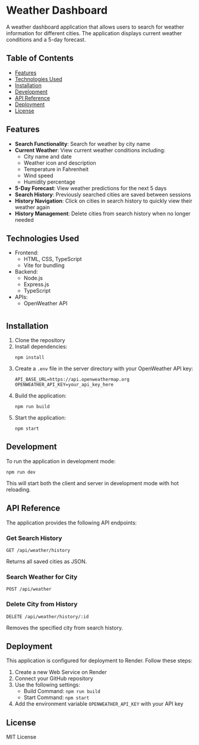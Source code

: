 # Weather Dashboard

A weather dashboard application that allows users to search for weather information for different cities. The application displays current weather conditions and a 5-day forecast.

## Table of Contents

- [Features](#features)
- [Technologies Used](#technologies-used)
- [Installation](#installation)
- [Development](#development)
- [API Reference](#api-reference)
- [Deployment](#deployment)
- [License](#license)

## Features

- **Search Functionality**: Search for weather by city name
- **Current Weather**: View current weather conditions including:
  - City name and date
  - Weather icon and description
  - Temperature in Fahrenheit
  - Wind speed
  - Humidity percentage
- **5-Day Forecast**: View weather predictions for the next 5 days
- **Search History**: Previously searched cities are saved between sessions
- **History Navigation**: Click on cities in search history to quickly view their weather again
- **History Management**: Delete cities from search history when no longer needed

## Technologies Used

- Frontend:
  - HTML, CSS, TypeScript
  - Vite for bundling
- Backend:
  - Node.js
  - Express.js
  - TypeScript
- APIs:
  - OpenWeather API

#

## Installation

1. Clone the repository
2. Install dependencies:
   ```
   npm install
   ```
3. Create a `.env` file in the server directory with your OpenWeather API key:
   ```
   API_BASE_URL=https://api.openweathermap.org
   OPENWEATHER_API_KEY=your_api_key_here
   ```
4. Build the application:
   ```
   npm run build
   ```
5. Start the application:
   ```
   npm start
   ```

## Development

To run the application in development mode:

```
npm run dev
```

This will start both the client and server in development mode with hot reloading.

## API Reference

The application provides the following API endpoints:

### Get Search History

```http
GET /api/weather/history
```

Returns all saved cities as JSON.

### Search Weather for City

```http
POST /api/weather
```

### Delete City from History

```http
DELETE /api/weather/history/:id
```

Removes the specified city from search history.

## Deployment

This application is configured for deployment to Render. Follow these steps:

1. Create a new Web Service on Render
2. Connect your GitHub repository
3. Use the following settings:
   - Build Command: `npm run build`
   - Start Command: `npm start`
4. Add the environment variable `OPENWEATHER_API_KEY` with your API key

## License

MIT License
